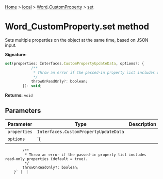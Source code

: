 [Home](./index) &gt; [local](local.md) &gt; [Word\_CustomProperty](local.word_customproperty.md) &gt; [set](local.word_customproperty.set.md)

# Word\_CustomProperty.set method

Sets multiple properties on the object at the same time, based on JSON input.

**Signature:**
```javascript
set(properties: Interfaces.CustomPropertyUpdateData, options?: {
            /**
             * Throw an error if the passed-in property list includes read-only properties (default = true).
             */
            throwOnReadOnly?: boolean;
        }): void;
```
**Returns:** `void`

## Parameters

|  Parameter | Type | Description |
|  --- | --- | --- |
|  `properties` | `Interfaces.CustomPropertyUpdateData` |  |
|  `options` | `{
            /**
             * Throw an error if the passed-in property list includes read-only properties (default = true).
             */
            throwOnReadOnly?: boolean;
        }` |  |

